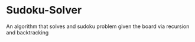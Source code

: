 # Sudoku-Solver
An algorithm that solves and sudoku problem given the board via recursion and backtracking
